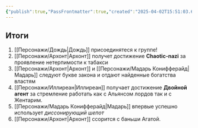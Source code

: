 ```yaml
---
{"publish":true,"PassFrontmatter":true,"created":"2025-04-02T15:51:03.649+03:00","updated":"2025-04-02T15:59:13.010+03:00"}
---
```



## Итоги 

1. [[Персонажи/Дождь\|Дождь]] присоединятеся к группе!
2. [[Персонажи/Архонт\|Архонт]] получет достижение **Chaotic-nazi** за проявление нетерпимости к табакси
3. [[Персонажи/Архонт\|Архонт]] и [[Персонажи/Мадарь Конифферайд\|Мадарь]] следуют букве закона и отдают найденные богатства властям
4. [[Персонажи/Иллиреан\|Иллиреан]] получает достижение **Двойной агент** за стремление работать как с Альянсом лордов так и с Жентарим.
5. [[Персонажи/Мадарь Конифферайд\|Мадарь]] впервые успешно использует *диссонирующий шепот*
6. [[Персонажи/Архонт\|Архонт]] ссорится с баньши Агатой. 
